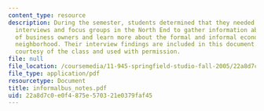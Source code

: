 ```yaml
---
content_type: resource
description: During the semester, students determined that they needed to conduct
  interviews and focus groups in the North End to gather information about the perspective
  of business owners and learn more about the formal and informal economies of the
  neighborhood. Their interview findings are included in this document. All work is
  courtesy of the class and used with permission.
file: null
file_location: /coursemedia/11-945-springfield-studio-fall-2005/22a8d7c0e0f4875e570321e0379faf45_informalbus_notes.pdf
file_type: application/pdf
resourcetype: Document
title: informalbus_notes.pdf
uid: 22a8d7c0-e0f4-875e-5703-21e0379faf45
---
```

